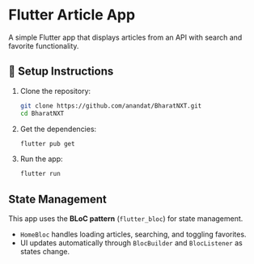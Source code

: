 # Flutter Article App

A simple Flutter app that displays articles from an API with search and favorite functionality.

## 🔧 Setup Instructions

1. Clone the repository:
   ```bash
   git clone https://github.com/anandat/BharatNXT.git
   cd BharatNXT
   ```

2. Get the dependencies:
   ```bash
   flutter pub get
   ```

3. Run the app:
   ```bash
   flutter run
   ```

## State Management

This app uses the **BLoC pattern** (`flutter_bloc`) for state management.
- `HomeBloc` handles loading articles, searching, and toggling favorites.
- UI updates automatically through `BlocBuilder` and `BlocListener` as states change.

